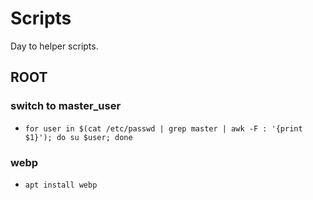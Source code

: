 # Scripts

Day to helper scripts.

## ROOT

### switch to master_user
* `for user in $(cat /etc/passwd | grep master | awk -F : '{print $1}'); do su $user; done`

### webp
* `apt install webp`

